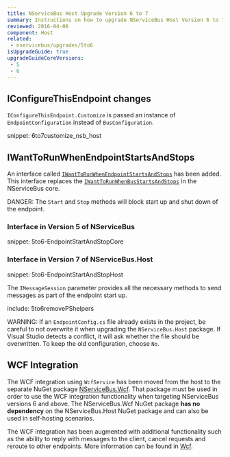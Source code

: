 ```yaml
---
title: NServiceBus Host Upgrade Version 6 to 7
summary: Instructions on how to upgrade NServiceBus Host Version 6 to 7.
reviewed: 2016-04-06
component: Host
related:
 - nservicebus/upgrades/5to6
isUpgradeGuide: true
upgradeGuideCoreVersions:
 - 5
 - 6
---
```



## IConfigureThisEndpoint changes

`IConfigureThisEndpoint.Customize` is passed an instance of `EndpointConfiguration` instead of `BusConfiguration`.

snippet: 6to7customize_nsb_host


## IWantToRunWhenEndpointStartsAndStops

An interface called [`IWantToRunWhenEndpointStartsAndStops`](/nservicebus/hosting/nservicebus-host/) has been added. This interface replaces the [`IWantToRunWhenBusStartsAndStops`](/nservicebus/lifecycle/endpointstartandstop.md) in the NServiceBus core.

DANGER: The `Start` and `Stop` methods will block start up and shut down of the endpoint.


### Interface in Version 5 of NServiceBus

snippet: 5to6-EndpointStartAndStopCore


### Interface in Version 7 of NServiceBus.Host

snippet: 5to6-EndpointStartAndStopHost


The `IMessageSession` parameter provides all the necessary methods to send messages as part of the endpoint start up.

include: 5to6removePShelpers

WARNING: If an `EndpointConfig.cs` file already exists in the project, be careful to not overwrite it when upgrading the `NServiceBus.Host` package. If Visual Studio detects a conflict, it will ask whether the file should be overwritten. To keep the old configuration, choose `No`.


## WCF Integration

The WCF integration using `WcfService` has been moved from the host to the separate NuGet package [NServiceBus.Wcf](https://www.nuget.org/packages/NServiceBus.Wcf/). That package must be used in order to use the WCF integration functionality when targeting NServiceBus versions 6 and above. The NServiceBus.Wcf NuGet package **has no dependency** on the NServiceBus.Host NuGet package and can also be used in self-hosting scenarios.

The WCF integration has been augmented with additional functionality such as the ability to reply with messages to the client, cancel requests and reroute to other endpoints. More information can be found in [Wcf](/nservicebus/wcf).